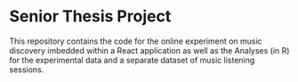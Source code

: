# Senior Thesis Project

This repository contains the code for the online experiment on music discovery imbedded within a React application as well as the Analyses (in R) for the experimental data and a separate dataset of music listening sessions.
